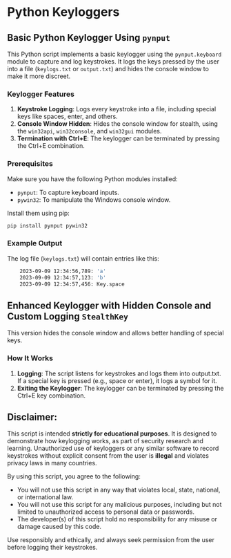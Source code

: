 # Python Keyloggers

## Basic Python Keylogger Using `pynput`
This Python script implements a basic keylogger using the `pynput.keyboard` module to capture and log keystrokes. It logs the keys pressed by the user into a file (`keylogs.txt` or `output.txt`) and hides the console window to make it more discreet.

### Keylogger Features
1. **Keystroke Logging**: Logs every keystroke into a file, including special keys like spaces, enter, and others.
2. **Console Window Hidden**: Hides the console window for stealth, using the `win32api`, `win32console`, and `win32gui` modules.
3. **Termination with Ctrl+E**: The keylogger can be terminated by pressing the Ctrl+E combination.

### Prerequisites
Make sure you have the following Python modules installed:
- `pynput`: To capture keyboard inputs.
- `pywin32`: To manipulate the Windows console window.

Install them using pip:
```bash
pip install pynput pywin32
```
### Example Output
The log file (`keylogs.txt`) will contain entries like this:

```bash
    2023-09-09 12:34:56,789: 'a'
    2023-09-09 12:34:57,123: 'b'
    2023-09-09 12:34:57,456: Key.space
```

## Enhanced Keylogger with Hidden Console and Custom Logging `StealthKey`
This version hides the console window and allows better handling of special keys.

### How It Works
 1. **Logging**: The script listens for keystrokes and logs them into output.txt. If a special key is pressed (e.g., space or enter), it logs a symbol for it.
 2. **Exiting the Keylogger**: The keylogger can be terminated by pressing the Ctrl+E key combination.

## Disclaimer:
This script is intended **strictly for educational purposes**. It is designed to demonstrate how keylogging works, as part of security research and learning. Unauthorized use of keyloggers or any similar software to record keystrokes without explicit consent from the user is **illegal** and violates privacy laws in many countries.

By using this script, you agree to the following:
- You will not use this script in any way that violates local, state, national, or international law.
- You will not use this script for any malicious purposes, including but not limited to unauthorized access to personal data or passwords.
- The developer(s) of this script hold no responsibility for any misuse or damage caused by this code.

Use responsibly and ethically, and always seek permission from the user before logging their keystrokes.
